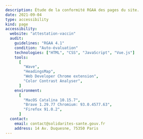 ```yaml
---
description: Étude de la conformité RGAA des pages du site.
date: 2021-09-04
type: accessibility
kind: page
accessibility:
  website: "attestation-vaccin"
  audit:
    guidelines: "RGAA 4.1"
    condition: "Auto-évaluation"
    technologies: ["HTML", "CSS", "JavaScript", "Vue.js"]
    tools:
      [
        "Wave",
        "HeadingsMap",
        "Web Developer Chrome extension",
        "Color Contrast Analyser",
      ]
    environment:
      [
        "MacOS Catalina 10.15.7",
        "Brave 1.29.77 Chromium: 93.0.4577.63",
        "Firefox 91.0.2",
      ]
  contact:
    email: contact@solidarites-sante.gouv.fr
    address: 14 Av. Duquesne, 75350 Paris
---
```

